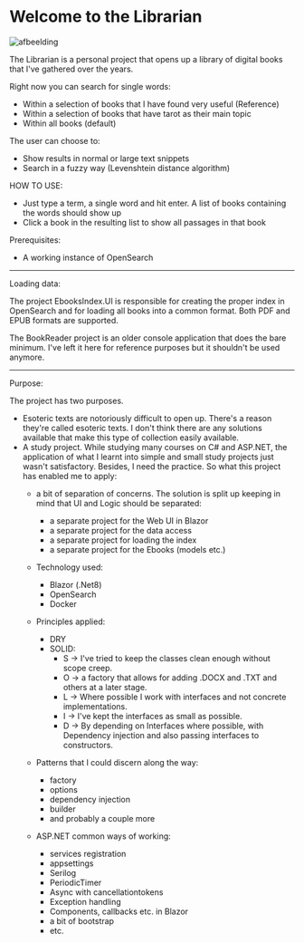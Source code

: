 <h1>Welcome to the Librarian</h1>

![afbeelding](https://github.com/user-attachments/assets/8a2b691f-d792-4331-a1e1-a6455eee5ceb)

The Librarian is a personal project that opens up a library of digital books that I've gathered over the years.

Right now you can search for single words:
<br/>
<ul>
	<li>Within a selection of books that I have found very useful (Reference)</li>
	<li>Within a selection of books that have tarot as their main topic</li>
	<li>Within all books (default)</li>
</ul>

The user can choose to:
<ul>
<li>Show results in normal or large text snippets</li>
<li>Search in a fuzzy way (Levenshtein distance algorithm)</li>
</ul>

HOW TO USE:
<ul>
<li>Just type a term, a single word and hit enter. A list of books containing the words should show up</li>
<li>Click a book in the resulting list to show all passages in that book</li>
</ul>

Prerequisites:
<ul>
<li>A working instance of OpenSearch</li>
</ul>

---
Loading data:

The project EbooksIndex.UI is responsible for creating the proper index in OpenSearch and for loading all books into a common format.
Both PDF and EPUB formats are supported.

The BookReader project is an older console application that does the bare minimum. I've left it here for reference purposes but it shouldn't be used anymore.

---
Purpose:

The project has two purposes.

- Esoteric texts are notoriously difficult to open up. There's a reason they're called esoteric texts.
	I don't think there are any solutions available that make this type of collection easily available.</li>
- A study project. While studying many courses on C# and ASP.NET, the application of what I learnt into simple and small study projects just wasn't satisfactory. 
	Besides, I need the practice. So what this project has enabled me to apply:
	- a bit of separation of concerns. The solution is split up keeping in mind that UI and Logic should be separated:
		- a separate project for the Web UI in Blazor
		- a separate project for the data access
		- a separate project for loading the index
		- a separate project for the Ebooks (models etc.)

	- Technology used:
		- Blazor (.Net8)
		- OpenSearch
		- Docker
		
	- Principles applied:
		- DRY
		- SOLID:
			- S -> I've tried to keep the classes clean enough without scope creep.
			- O -> a factory that allows for adding .DOCX and .TXT and others at a later stage.
			- L -> Where possible I work with interfaces and not concrete implementations.
			- I -> I've kept the interfaces as small as possible.
			- D -> By depending on Interfaces where possible, with Dependency injection and also passing interfaces to constructors.
			
	- Patterns that I could discern along the way:
		- factory
		- options
		- dependency injection
		- builder
		- and probably a couple more
			
	- ASP.NET common ways of working:
		- services registration
		- appsettings
		- Serilog
		- PeriodicTimer
		- Async with cancellationtokens
		- Exception handling
		- Components, callbacks etc. in Blazor
		- a bit of bootstrap
		- etc.

			